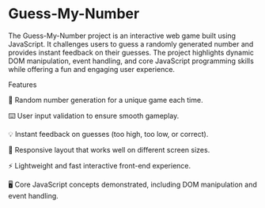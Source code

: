 # Guess-My-Number
The Guess-My-Number project is an interactive web game built using JavaScript. It challenges users to guess a randomly generated number and provides instant feedback on their guesses. The project highlights dynamic DOM manipulation, event handling, and core JavaScript programming skills while offering a fun and engaging user experience.

Features

🎲 Random number generation for a unique game each time.

⌨️ User input validation to ensure smooth gameplay.

💡 Instant feedback on guesses (too high, too low, or correct).

📱 Responsive layout that works well on different screen sizes.

⚡ Lightweight and fast interactive front-end experience.

🖥️ Core JavaScript concepts demonstrated, including DOM manipulation and event handling.

